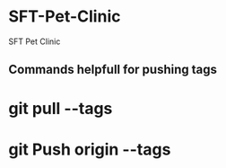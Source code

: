 # SFT-Pet-Clinic

SFT Pet Clinic

## Commands helpfull for pushing tags
# git pull --tags 
# git Push origin --tags 